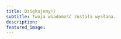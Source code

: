 ```yaml
---
title: Dziękujemy!!
subtitle: Twoja wiadomość została wysłana.
description: 
featured_image: 
---
```


